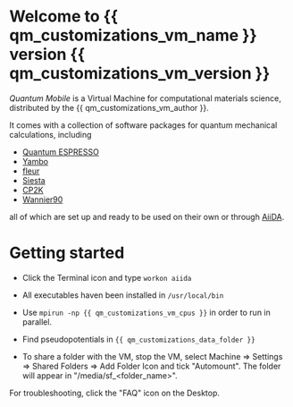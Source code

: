 # Welcome to {{ qm_customizations_vm_name }} version {{ qm_customizations_vm_version }}

*Quantum Mobile* is a Virtual Machine for computational materials science, distributed by the {{ qm_customizations_vm_author }}.

It comes with a collection of software packages for quantum mechanical calculations, including

 * [Quantum ESPRESSO](http://www.quantum-espresso.org/)
 * [Yambo](http://www.yambo-code.org/)
 * [fleur](http://www.flapw.de/)
 * [Siesta](https://launchpad.net/siesta)
 * [CP2K](https://www.cp2k.org)
 * [Wannier90](http://www.wannier.org)

all of which are set up and ready to be used on their own or through [AiiDA](http://www.aiida.net).

# Getting started

 * Click the Terminal icon and type `workon aiida`

 * All executables haven been installed in `/usr/local/bin`

 * Use `mpirun -np {{ qm_customizations_vm_cpus }}` in order to run in parallel.

 * Find pseudopotentials in `{{ qm_customizations_data_folder }}`

 * To share a folder with the VM, stop the VM, select
     Machine => Settings => Shared Folders => Add Folder Icon
   and tick "Automount". The folder will appear in "/media/sf_<folder_name>".

For troubleshooting, click the "FAQ" icon on the Desktop.
